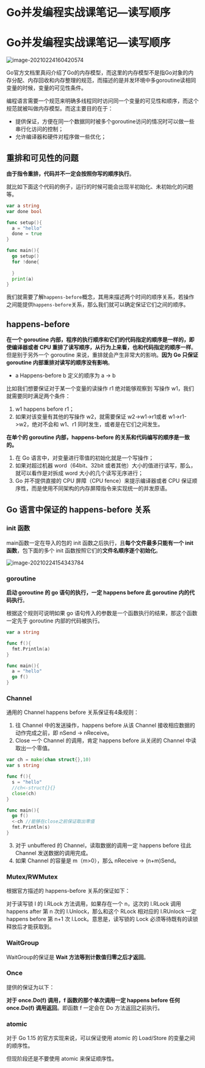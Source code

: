 # Go并发编程实战课笔记—读写顺序


# Go并发编程实战课笔记—读写顺序



![image-20210224160420574](https://img.zhengyua.cn/20210224160420.png)



Go官方文档里真闷介绍了Go的内存模型，而这里的内存模型不是指Go对象的内存分配、内存回收和内存整理的规范，而描述的是并发环境中多goroutine读相同变量的时候，变量的可见性条件。

编程语言需要一个规范来明确多线程同时访问同一个变量的可见性和顺序，而这个规范就被叫做内存模型。而这主要目的在于：

- 提供保证，方便在同一个数据同时被多个goroutine访问的情况时可以做一些串行化访问的控制；
- 允许编译器和硬件对程序做一些优化；

## 重排和可见性的问题

**由于指令重排，代码并不一定会按照你写的顺序执行**。

就比如下面这个代码的例子，运行的时候可能会出现半初始化、未初始化的问题等。

```go
var a string
var done bool

func setup(){
  a = "hello"
  done = true
}

func main(){
  go setup()
  for !done{
    
  }
  print(a)
}
```

我们就需要了解`happens-before`概念，其用来描述两个时间的顺序关系，若操作之间能提供`happens-before`关系，那么我们就可以确定保证它们之间的顺序。

## happens-before

**在一个 goroutine 内部，程序的执行顺序和它们的代码指定的顺序是一样的，即使编译器或者 CPU 重排了读写顺序，从行为上来看，也和代码指定的顺序一样**。但是别于另外一个 goroutine 来说，重排就会产生非常大的影响。**因为 Go 只保证 goroutine 内部重排对读写的顺序没有影响**。

- a Happens-before b 定义的顺序为 a -> b

比如我们想要保证对于某一个变量的读操作 r1 绝对能够观察到 写操作 w1，我们就需要同时满足两个条件：

1.  w1 happens before r1；
2. 如果对该变量有其他的写操作 w2，就需要保证 w2->w1->r1或者 w1->r1->w2，绝对不会和 w1、r1 同时发生，或者是在它们之间发生。

**在单个的 goroutine 内部，happens-before 的关系和代码编写的顺序是一致的。**

1. 在 Go 语言中，对变量进行零值的初始化就是一个写操作；
2. 如果对超过机器 word（64bit、32bit 或者其他）大小的值进行读写，那么，就可以看作是对拆成 word 大小的几个读写无序进行；
3. Go 并不提供直接的 CPU 屏障（CPU fence）来提示编译器或者 CPU 保证顺序性，而是使用不同架构的内存屏障指令来实现统一的并发原语。

## Go 语言中保证的 happens-before 关系

### init 函数

main函数一定在导入的包的 init 函数之后执行，且**每个文件最多只能有一个 init 函数**，包下面的多个 init 函数按照它们的**文件名顺序逐个初始化**。

![image-20210224154343784](https://img.zhengyua.cn/20210224154349.png)

### goroutine

**启动 goroutine 的 go 语句的执行，一定 happens before 此 goroutine 内的代码执行**。

根据这个规则可说明如果 go 语句传入的参数是一个函数执行的结果，那这个函数一定先于 goroutine 内部的代码被执行。

```go
var a string

func f(){
  fmt.Println(a)
}

func main(){
  a = "hello"
  go f()
}
```

### Channel

通用的 Channel happens before 关系保证有4条规则：

1. 往 Channel 中的发送操作，happens before 从该 Channel 接收相应数据的动作完成之前，即 nSend -> nReceive。
2. Close 一个 Channel 的调用，肯定 happens before 从关闭的 Channel 中读取出一个零值。

```go
var ch = make(chan struct{},10)
var s string

func f(){
  s = "hello"
  //ch<-struct{}{}
  close(ch)
}

func main(){
  go f()
  <-ch //能够在close之前保证取出零值
  fmt.Println(s)
}
```

3. 对于 unbuffered 的 Channel，读取数据的调用一定 happens before 往此 Channel 发送数据的调用完成。
4. 如果 Channel 的容量是 m（m>0），那么 nReceive -> (n+m)Send。

### Mutex/RWMutex

根据官方描述的 happens-before 关系的保证如下：

对于读写锁 l 的 l.RLock 方法调用，如果存在一个 n，这次的 l.RLock 调用 happens after 第 n 次的 l.Unlock，那么和这个 RLock 相对应的 l.RUnlock 一定 happens before 第 n+1 次 l.Lock。意思是，读写锁的 Lock 必须等待既有的读锁释放后才能获取到。

### WaitGroup

WaitGroup的保证是 **Wait 方法等到计数值归零之后才返回**。

### Once

提供的保证为以下：

**对于 once.Do(f) 调用，f 函数的那个单次调用一定 happens before 任何 once.Do(f) 调用返回**。即函数 f 一定会在 Do 方法返回之前执行。

### atomic

对于 Go 1.15 的官方实现来说，可以保证使用 atomic 的 Load/Store 的变量之间的顺序性。

但现阶段还是不要使用 atomic 来保证顺序性。

